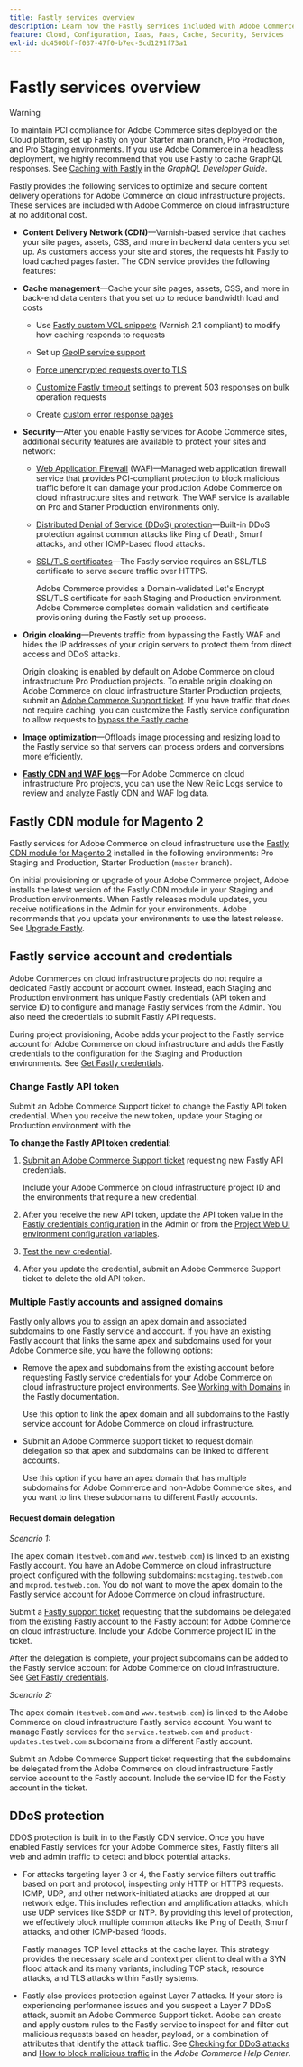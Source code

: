 ```yaml
---
title: Fastly services overview
description: Learn how the Fastly services included with Adobe Commerce on cloud infrastructure help you optimize and secure content delivery operations for your Adobe Commerce sites.
feature: Cloud, Configuration, Iaas, Paas, Cache, Security, Services
exl-id: dc4500bf-f037-47f0-b7ec-5cd1291f73a1
---
```

# Fastly services overview

>[!WARNING]
>
>To maintain PCI compliance for Adobe Commerce sites deployed on the Cloud platform, set up Fastly on your Starter main branch, Pro Production, and Pro Staging environments. If you use Adobe Commerce in a headless deployment, we highly recommend that you use Fastly to cache GraphQL responses. See [Caching with Fastly] in the *GraphQL Developer Guide*.

Fastly provides the following services to optimize and secure content delivery operations for Adobe Commerce on cloud infrastructure projects. These services are included with Adobe Commerce on cloud infrastructure at no additional cost.

- **Content Delivery Network (CDN)**—Varnish-based service that caches your site pages, assets, CSS, and more in backend data centers you set up. As customers access your site and stores, the requests hit Fastly to load cached pages faster. The CDN service provides the following features:

- **Cache management**—Cache your site pages, assets, CSS, and more in back-end data centers that you set up to reduce bandwidth load and costs

  - Use [Fastly custom VCL snippets](fastly-vcl-custom-snippets.md) (Varnish 2.1 compliant) to modify how caching responds to requests

  - Set up [GeoIP service support](fastly-custom-cache-configuration.md#configure-geoip-handling)

  - [Force unencrypted requests over to TLS](fastly-custom-cache-configuration.md#force-tls)

  - [Customize Fastly timeout](fastly-custom-cache-configuration.md#extend-fastly-timeout) settings to prevent 503 responses on bulk operation requests

  - Create [custom error response pages](fastly-custom-response.md)

- **Security**—After you enable Fastly services for Adobe Commerce sites, additional security features are available to protect your sites and network:

  - [Web Application Firewall](fastly-waf-service.md) (WAF)—Managed web application firewall service that provides PCI-compliant protection to block malicious traffic before it can damage your production Adobe Commerce on cloud infrastructure sites and network. The WAF service is available on Pro and Starter Production environments only.

  - [Distributed Denial of Service (DDoS) protection](#ddos-protection)—Built-in DDoS protection against common attacks like Ping of Death, Smurf attacks, and other ICMP-based flood attacks.

  - [SSL/TLS certificates](fastly-configuration.md#provision-ssltls-certificates)—The Fastly service requires an SSL/TLS certificate to serve secure traffic over HTTPS.
  
    Adobe Commerce provides a Domain-validated Let's Encrypt SSL/TLS certificate for each Staging and Production environment. Adobe Commerce completes domain validation and certificate provisioning during the Fastly set up process.

- **Origin cloaking**—Prevents traffic from bypassing the Fastly WAF and hides the IP addresses of your origin servers to protect them from direct access and DDoS attacks.

  Origin cloaking is enabled by default on Adobe Commerce on cloud infrastructure Pro Production projects. To enable origin cloaking on Adobe Commerce on cloud infrastructure Starter Production projects, submit an [Adobe Commerce Support ticket](https://experienceleague.adobe.com/docs/commerce-knowledge-base/kb/help-center-guide/magento-help-center-user-guide.html#submit-ticket). If you have traffic that does not require caching, you can customize the Fastly service configuration to allow requests to [bypass the Fastly cache](fastly-vcl-bypass-to-origin.md).

- **[Image optimization](fastly-image-optimization.md)**—Offloads image processing and resizing load to the Fastly service so that servers can process orders and conversions more efficiently.

- **[Fastly CDN and WAF logs](../monitor/new-relic-service.md#new-relic-log-management)**—For Adobe Commerce on cloud infrastructure Pro projects, you can use the New Relic Logs service to review and analyze Fastly CDN and WAF log data.

## Fastly CDN module for Magento 2

Fastly services for Adobe Commerce on cloud infrastructure use the [Fastly CDN module for Magento 2] installed in the following environments: Pro Staging and Production, Starter Production (`master` branch).

On initial provisioning or upgrade of your Adobe Commerce project, Adobe installs the latest version of the Fastly CDN module in your Staging and Production environments. When Fastly releases module updates, you receive notifications in the Admin for your environments. Adobe recommends that you update your environments to use the latest release. See [Upgrade Fastly](fastly-configuration.md#upgrade-the-fastly-module).

## Fastly service account and credentials

Adobe Commerces on cloud infrastructure projects do not require a dedicated Fastly account or account owner. Instead, each Staging and Production environment has unique Fastly credentials (API token and service ID) to configure and manage Fastly services from the Admin. You also need the credentials to submit Fastly API requests.

During project provisioning, Adobe adds your project to the Fastly service account for Adobe Commerce on cloud infrastructure and adds the Fastly credentials to the configuration for the Staging and Production environments. See [Get Fastly credentials](fastly-configuration.md#get-fastly-credentials).

### Change Fastly API token

Submit an Adobe Commerce Support ticket to change the Fastly API token credential. When you receive the new token, update your Staging or Production environment with the 

**To change the Fastly API token credential**:

1. [Submit an Adobe Commerce Support ticket](https://experienceleague.adobe.com/docs/commerce-knowledge-base/kb/help-center-guide/magento-help-center-user-guide.html#submit-ticket) requesting new Fastly API credentials.

   Include your Adobe Commerce on cloud infrastructure project ID and the environments that require a new credential.

1. After you receive the new API token, update the API token value in the [Fastly credentials configuration](fastly-configuration.md#test-the-fastly-credentials) in the Admin or from the [Project Web UI environment configuration variables](../project/overview.md#configure-environment).

1. [Test the new credential](fastly-configuration.md#test-the-fastly-credentials).

1. After you update the credential, submit an Adobe Commerce Support ticket to delete the old API token.

### Multiple Fastly accounts and assigned domains

Fastly only allows you to assign an apex domain and associated subdomains to one Fastly service and account. If you have an existing Fastly account that links the same apex and subdomains used for your Adobe Commerce site, you have the following options:

-  Remove the apex and subdomains from the existing account before requesting Fastly service credentials for your Adobe Commerce on cloud infrastructure project environments. See [Working with Domains] in the Fastly documentation.

   Use this option to link the apex domain and all subdomains to the Fastly service account for Adobe Commerce on cloud infrastructure.

-  Submit an Adobe Commerce support ticket to request domain delegation so that apex and subdomains can be linked to different accounts.

   Use this option if you have an apex domain that has multiple subdomains for Adobe Commerce and non-Adobe Commerce sites, and you want to link these subdomains to different Fastly accounts.

#### Request domain delegation

*Scenario 1:*

The apex domain (`testweb.com` and `www.testweb.com`) is linked to an existing Fastly account. You have an Adobe Commerce on cloud infrastructure project configured with the following subdomains: `mcstaging.testweb.com` and `mcprod.testweb.com`. You do not want to move the apex domain to the Fastly service account for Adobe Commerce on cloud infrastructure.

Submit a [Fastly support ticket] requesting that the subdomains be delegated from the existing Fastly account to the Fastly account for Adobe Commerce on cloud infrastructure. Include your Adobe Commerce project ID in the ticket.

After the delegation is complete, your project subdomains can be added to the Fastly service account for Adobe Commerce on cloud infrastructure. See [Get Fastly credentials](fastly-configuration.md#get-fastly-credentials).

*Scenario 2:*

The apex domain (`testweb.com` and `www.testweb.com`) is linked to the Adobe Commerce on cloud infrastructure Fastly service account. You want to manage Fastly services for the `service.testweb.com` and `product-updates.testweb.com` subdomains from a different Fastly account.

Submit an Adobe Commerce Support ticket requesting that the subdomains be delegated from the Adobe Commerce on cloud infrastructure Fastly service account to the Fastly account. Include the service ID for the Fastly account in the ticket.

## DDoS protection

DDOS protection is built in to the Fastly CDN service. Once you have enabled Fastly services for your Adobe Commerce sites, Fastly filters all web and admin traffic to detect and block potential attacks.

- For attacks targeting layer 3 or 4, the Fastly service filters out traffic based on port and protocol, inspecting only HTTP or HTTPS requests. ICMP, UDP, and other network-initiated attacks are dropped at our network edge. This includes reflection and amplification attacks, which use UDP services like SSDP or NTP. By providing this level of protection, we effectively block multiple common attacks like Ping of Death, Smurf attacks, and other ICMP-based floods.

  Fastly manages TCP level attacks at the cache layer. This strategy provides the necessary scale and context per client to deal with a SYN flood attack and its many variants, including TCP stack, resource attacks, and TLS attacks within Fastly systems.

- Fastly also provides protection against Layer 7 attacks. If your store is experiencing performance issues and you suspect a Layer 7 DDoS attack, submit an Adobe Commerce Support ticket. Adobe can create and apply custom rules to the Fastly service to inspect for and filter out malicious requests based on header, payload, or a combination of attributes that identify the attack traffic. See [Checking for DDoS attacks][] and [How to block malicious traffic] in the *Adobe Commerce Help Center*.

<!--Link definitions-->

[Caching with Fastly]: https://developer.adobe.com/commerce/webapi/graphql/usage/caching/#caching-with-fastly

[Checking for DDoS attacks]: https://experienceleague.adobe.com/docs/commerce-knowledge-base/kb/troubleshooting/miscellaneous/checking-for-ddos-attack-from-cli.html

[Fastly CDN module for Magento 2]: https://github.com/fastly/fastly-magento2

[Fastly support ticket]: https://docs.fastly.com/products/support-description-and-sla#support-requests

[How to block malicious traffic]: https://experienceleague.adobe.com/docs/commerce-knowledge-base/kb/how-to/block-malicious-traffic-for-magento-commerce-on-fastly-level.html

[Working with Domains]: https://docs.fastly.com/en/guides/working-with-domains
